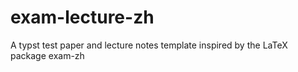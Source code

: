 # exam-lecture-zh
A typst test paper and lecture notes template inspired by the LaTeX package exam-zh
